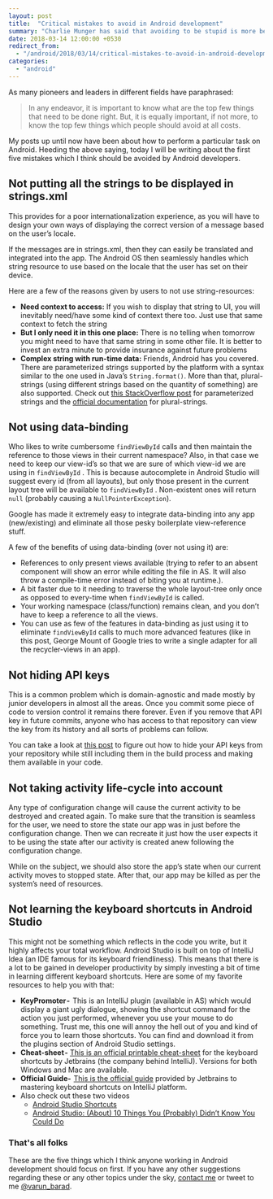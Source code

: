 ```yaml
---
layout: post
title:  "Critical mistakes to avoid in Android development"
summary: "Charlie Munger has said that avoiding to be stupid is more beneficial when compared to trying to be intelligent. So, let's take a look at some mistakes that we can avoid while walking the path of Android development."
date: 2018-03-14 12:00:00 +0530
redirect_from:
  - "/android/2018/03/14/critical-mistakes-to-avoid-in-android-development.html"
categories: 
  - "android"
---
```


As many pioneers and leaders in different fields have paraphrased:

> In any endeavor, it is important to know what are the top few things that need to be done right. But, it is equally important, if not more, to know the top few things which people should avoid at all costs.

My posts up until now have been about how to perform a particular task on Android. Heeding the above saying, today I will be writing about the first five mistakes which I think should be avoided by Android developers.

## Not putting all the strings to be displayed in strings.xml

This provides for a poor internationalization experience, as you will have to design your own ways of displaying the correct version of a message based on the user’s locale.

If the messages are in strings.xml, then they can easily be translated and integrated into the app. The Android OS then seamlessly handles which string resource to use based on the locale that the user has set on their device.

Here are a few of the reasons given by users to not use string-resources:

- **Need context to access:** If you wish to display that string to UI, you will inevitably need/have some kind of context there too. Just use that same context to fetch the string
- **But I only need it in this one place:** There is no telling when tomorrow you might need to have that same string in some other file. It is better to invest an extra minute to provide insurance against future problems
- **Complex string with run-time data:** Friends, Android has you covered. There are parameterized strings supported by the platform with a syntax similar to the one used in Java’s `String.format()`. More than that, plural-strings (using different strings based on the quantity of something) are also supported. Check out [this StackOverflow post](https://stackoverflow.com/questions/2397613/are-parameters-in-strings-xml-possible "Parameterized Strings") for parameterized strings and the [official documentation](https://developer.android.com/guide/topics/resources/string-resource.html "Plural Strings") for plural-strings.

## Not using data-binding

Who likes to write cumbersome `findViewById` calls and then maintain the reference to those views in their current namespace? Also, in that case we need to keep our view-id’s so that we are sure of which view-id we are using in `findViewById` . This is because autocomplete in Android Studio will suggest every id (from all layouts), but only those present in the current layout tree will be available to `findViewById` . Non-existent ones will return `null` (probably causing a `NullPointerException`).

Google has made it extremely easy to integrate data-binding into any app (new/existing) and eliminate all those pesky boilerplate view-reference stuff.

A few of the benefits of using data-binding (over not using it) are:

- References to only present views available (trying to refer to an absent component will show an error while editing the file in AS. It will also throw a compile-time error instead of biting you at runtime.).
- A bit faster due to it needing to traverse the whole layout-tree only once as opposed to every-time when `findViewById` is called.
- Your working namespace (class/function) remains clean, and you don’t have to keep a reference to all the views.
- You can use as few of the features in data-binding as just using it to eliminate `findViewById` calls to much more advanced features (like in this post, George Mount of Google tries to write a single adapter for all the recycler-views in an app).

## Not hiding API keys

This is a common problem which is domain-agnostic and made mostly by junior developers in almost all the areas. Once you commit some piece of code to version control it remains there forever. Even if you remove that API key in future commits, anyone who has access to that repository can view the key from its history and all sorts of problems can follow.

You can take a look at [this post][post-hiding-api-key] to figure out how to hide your API keys from your repository while still including them in the build process and making them available in your code.

## Not taking activity life-cycle into account

Any type of configuration change will cause the current activity to be destroyed and created again. To make sure that the transition is seamless for the user, we need to store the state our app was in just before the configuration change. Then we can recreate it just how the user expects it to be using the state after our activity is created anew following the configuration change.

While on the subject, we should also store the app’s state when our current activity moves to stopped state. After that, our app may be killed as per the system’s need of resources.

## Not learning the keyboard shortcuts in Android Studio

This might not be something which reflects in the code you write, but it highly affects your total workflow. Android Studio is built on top of IntelliJ Idea (an IDE famous for its keyboard friendliness). This means that there is a lot to be gained in developer productivity by simply investing a bit of time in learning different keyboard shortcuts. Here are some of my favorite resources to help you with that:

- **KeyPromoter -**  This is an IntelliJ plugin (available in AS) which would display a giant ugly dialogue, showing the shortcut command for the action you just performed, whenever you use your mouse to do something. Trust me, this one will annoy the hell out of you and kind of force you to learn those shortcuts. You can find and download it from the plugins section of Android Studio settings.
- **Cheat-sheet -** [This is an official printable cheat-sheet][jetbrains-shortcuts-cheat-sheet] for the keyboard shortcuts by Jetbrains (the company behind IntelliJ). Versions for both Windows and Mac are available.
- **Official Guide-**  [This is the official guide][jetbrains-shortcuts-documentation] provided by Jetbrains to mastering keyboard shortcuts on IntelliJ platform.
- Also check out these two videos
    - [Android Studio Shortcuts][video-android-shortcuts]
    - [Android Studio: (About) 10 Things You (Probably) Didn’t Know You Could Do][video-android-studio-10-things]

### That's all folks

These are the five things which I think anyone working in Android development should focus on first. If you have any other suggestions regarding these or any other topics under the sky, [contact me][varun-contact] or tweet to me [@varun_barad][varun-twitter].

[varun-contact]: https://varunbarad.com/contact
[varun-twitter]: https://twitter.com/varun_barad
[post-hiding-api-key]: https://varunbarad.com/android/2018/02/01/hiding-api-keys-from-your-android-repository.html
[jetbrains-shortcuts-cheat-sheet]: https://resources.jetbrains.com/storage/products/intellij-idea/docs/IntelliJIDEA_ReferenceCard.pdf
[jetbrains-shortcuts-documentation]: https://www.jetbrains.com/help/idea/mastering-intellij-idea-keyboard-shortcuts.html
[video-android-shortcuts]: https://www.youtube.com/watch?v=hdrAlhRI5vM
[video-android-studio-10-things]: https://www.youtube.com/watch?v=eOV2owswDkE
